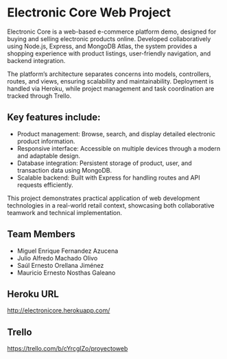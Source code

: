 # Electronic Core Web Project
Electronic Core is a web-based e-commerce platform demo, designed for buying and selling electronic products online. Developed collaboratively using Node.js, Express, and MongoDB Atlas, the system provides a shopping experience with  product listings, user-friendly navigation, and backend integration.

The platform’s architecture separates concerns into models, controllers, routes, and views, ensuring scalability and maintainability. Deployment is handled via Heroku, while project management and task coordination are tracked through Trello.

## Key features include:

- Product management: Browse, search, and display detailed electronic product information.
- Responsive interface: Accessible on multiple devices through a modern and adaptable design.
- Database integration: Persistent storage of product, user, and transaction data using MongoDB.
- Scalable backend: Built with Express for handling routes and API requests efficiently.

This project demonstrates practical application of web development technologies in a real-world retail context, showcasing both collaborative teamwork and technical implementation.

## Team Members

- Miguel Enrique Fernandez Azucena
- Julio Alfredo Machado Olivo
- Saúl Ernesto Orellana Jiménez
- Mauricio Ernesto Nosthas Galeano 

## Heroku URL

http://electronicore.herokuapp.com/

## Trello

https://trello.com/b/cYrcgIZo/proyectoweb
